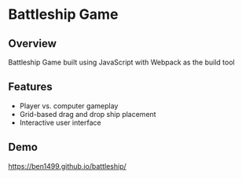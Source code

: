 # Battleship Game

## Overview

Battleship Game built using JavaScript with Webpack as the build tool

## Features

- Player vs. computer gameplay
- Grid-based drag and drop ship placement
- Interactive user interface

## Demo

https://ben1499.github.io/battleship/
